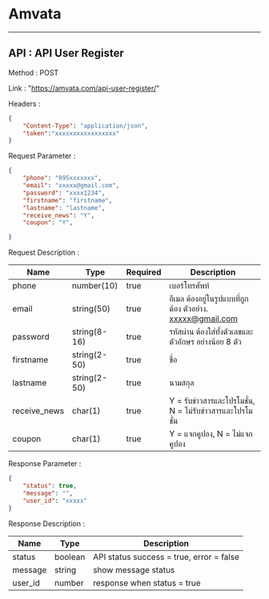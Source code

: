 # Amvata 
***

## API : API User Register
Method : POST

Link : "https://amvata.com/api-user-register/"

Headers : 
```json
{
    "Content-Type": "application/json",
    "token":"xxxxxxxxxxxxxxxxx"
}
```

Request Parameter :
```json
{
    "phone": "095xxxxxxx",
    "email": "xxxxx@gmail.com",
    "password": "xxxx1234",
    "firstname": "firstname",
    "lastname": "lastname",
    "receive_news": "Y",
    "coupon": "Y",

}
```

Request Description :

| Name  | Type | Required | Description |
|---|---|---|---|
| phone  | number(10)  | true | เบอร์โทรศัพท์ |
| email  | string(50)  | true | อีเมล ต้องอยู่ในรูปแบบที่ถูกต้อง ตัวอย่าง. xxxxx@gmail.com |
| password  | string(8-16)  | true | รหัสผ่าน ต้องใส่ทั้งตัวเลขและตัวอักษร อย่างน้อย 8 ตัว|
| firstname  | string(2-50)  | true | ชื่อ |
| lastname  | string(2-50)  | true | นามสกุล |
| receive_news | char(1)  | true | Y = รับข่าวสารและโปรโมชั่น, N = ไม่รับข่าวสารและโปรโมชั่น |
| coupon | char(1)  | true | Y = แจกคูปอง, N = ไม่แจกคูปอง |

Response Parameter :
```json
{
    "status": true,
    "message": "",
    "user_id": "xxxxx"
}
```

Response Description :

| Name  | Type | Description |
|---|---|---|
| status  | boolean | API status success = true, error = false |
| message  | string |  show message status |
| user_id  | number | response when status = true|

